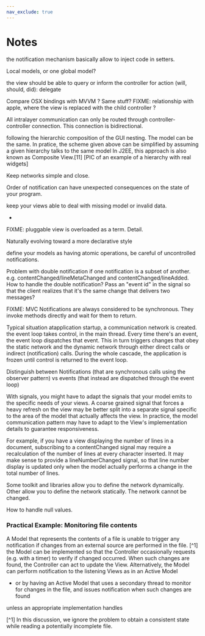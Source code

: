 ```yaml
---
nav_exclude: true
---
```

Notes
=====


the notification mechanism basically allow to inject code in setters.

Local models, or one global model?

the view should be able to query or inform the controller for action (will, should, did): delegate


Compare OSX bindings with MVVM ? Same stuff?
FIXME: relationship with apple, where the view is replaced with the child controller ?


All intralayer communication can only be routed through controller-controller connection. This connection is bidirectional.



following the hierarchic composition of the GUI nesting. The model can be the
same. In pratice, the scheme given above can be simplified by assuming a given
hierarchy talks to the same model In J2EE, this approach is also known as
Composite View.[11] [PIC of an example of a hierarchy with real widgets]




Keep networks simple and close.

Order of notification can have unexpected consequences on the state of your program.


keep your views able to deal with missing model or invalid data.

-

FIXME: pluggable view is overloaded as a term. Detail.

Naturally evolving toward a more declarative style

define your models as having atomic operations, be careful of uncontrolled notifications.


Problem with double notification if one notification is a subset of another.
e.g. contentChanged/lineMetaChanged and contentChanged/lineAdded. How to handle
the double notification? Pass an "event id" in the signal so that the client 
realizes that it's the same change that delivers two messages?


FIXME: MVC Notifications are always considered to be synchronous. They invoke methods directly
and wait for them to return.


Typical situation
atapplication startup, a communication network is created.
the event loop takes control, in the main thread. 
Every time there's an event, the event loop dispatches that event. 
This in turn triggers changes that obey the static network and the
dynamic network through either direct calls or indirect (notification)
calls. During the whole cascade, the application is frozen until control
is returned to the event loop.


Distinguish between Notifications (that are synchronous calls using the observer pattern) 
vs events (that instead are dispatched through the event loop)


With signals, you might have to adapt the signals that your model emits
to the specific needs of your views. 
A coarse grained signal that forces
a heavy refresh on the view may be better split into a separate signal
specific to the area of the model that actually affects the view. In 
practice, the model communication pattern may have to adapt to the View's
implementation details to guarantee responsiveness.

For example, if you have a view displaying the number of lines in a document,
subscribing to a contentChanged signal may require a recalculation of the number
of lines at every character inserted. It may make sense to provide a lineNumberChanged
signal, so that line number display is updated only when the model actually
performs a change in the total number of lines.


Some toolkit and libraries allow you to define the network dynamically.
Other allow you to define the network statically. The network cannot be changed.


How to handle null values.


### Practical Example: Monitoring file contents

A Model that represents the contents of a file is unable to trigger any notification if
changes from an external source are performed in the file. [^1]
the Model can be implemented so that the Controller occasionally requests (e.g. with a timer) 
to verify if changed occurred. When such changes are found, the Controller can act
to update the View. Alternatively, the Model can perform notification to the listening Views
as in an Active Model 


- or by having an Active Model that uses a secondary thread to monitor for changes in the file, and issues notification
when such changes are found


unless an appropriate implementation handles 

[^1] In this discussion, we ignore the problem to obtain a consistent state while reading a potentially incomplete file.

